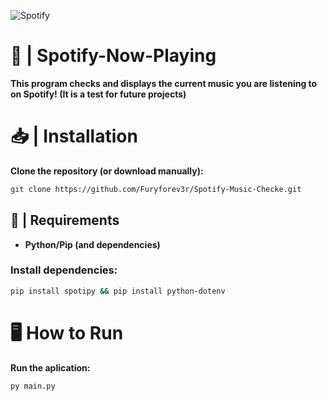 ![Spotify](https://github.com/Furyforev3r/Spotify-Music-Checker/assets/88341564/b35e61f5-fa82-4d3d-858c-88928562c8a2)
# 🎵 | Spotify-Now-Playing
**This program checks and displays the current music you are listening to on Spotify! (It is a test for future projects)**
# 📥 | Installation
**Clone the repository (or download manually):**
```bash
git clone https://github.com/Furyforev3r/Spotify-Music-Checke.git
```
## 📁 | Requirements
+ **Python/Pip (and dependencies)**
### Install dependencies:
```bash
pip install spotipy && pip install python-dotenv
```
# 🖥️ How to Run
**Run the aplication:**
```bash
py main.py
```
